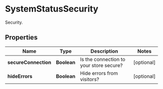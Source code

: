 

# SystemStatusSecurity

Security.

## Properties

Name | Type | Description | Notes
------------ | ------------- | ------------- | -------------
**secureConnection** | **Boolean** | Is the connection to your store secure? |  [optional]
**hideErrors** | **Boolean** | Hide errors from visitors? |  [optional]



